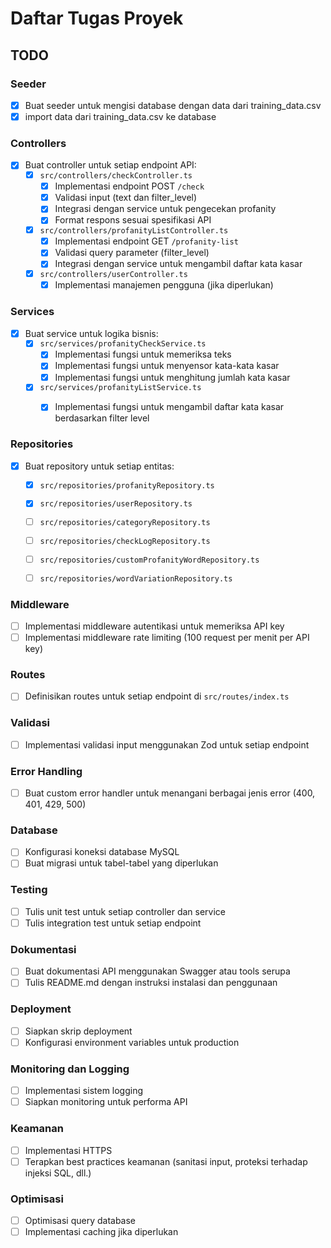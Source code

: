 # Daftar Tugas Proyek

## TODO

### Seeder

- [x] Buat seeder untuk mengisi database dengan data dari training_data.csv
- [x] import data dari training_data.csv ke database

### Controllers

- [x] Buat controller untuk setiap endpoint API:
  - [x] `src/controllers/checkController.ts`
    - [x] Implementasi endpoint POST `/check`
    - [x] Validasi input (text dan filter_level)
    - [x] Integrasi dengan service untuk pengecekan profanity
    - [x] Format respons sesuai spesifikasi API
  - [x] `src/controllers/profanityListController.ts`
    - [x] Implementasi endpoint GET `/profanity-list`
    - [x] Validasi query parameter (filter_level)
    - [x] Integrasi dengan service untuk mengambil daftar kata kasar
  - [x] `src/controllers/userController.ts`
    - [x] Implementasi manajemen pengguna (jika diperlukan)

### Services

- [x] Buat service untuk logika bisnis:
  - [x] `src/services/profanityCheckService.ts`
    - [x] Implementasi fungsi untuk memeriksa teks
    - [x] Implementasi fungsi untuk menyensor kata-kata kasar
    - [x] Implementasi fungsi untuk menghitung jumlah kata kasar
  - [x] `src/services/profanityListService.ts`
    - [x] Implementasi fungsi untuk mengambil daftar kata kasar berdasarkan filter level


### Repositories

- [x] Buat repository untuk setiap entitas:
  - [x] `src/repositories/profanityRepository.ts`
  - [x] `src/repositories/userRepository.ts`
  - [ ] `src/repositories/categoryRepository.ts`
  - [ ] `src/repositories/checkLogRepository.ts`
  - [ ] `src/repositories/customProfanityWordRepository.ts`
  - [ ] `src/repositories/wordVariationRepository.ts`


### Middleware

- [ ] Implementasi middleware autentikasi untuk memeriksa API key
- [ ] Implementasi middleware rate limiting (100 request per menit per API key)

### Routes

- [ ] Definisikan routes untuk setiap endpoint di `src/routes/index.ts`

### Validasi

- [ ] Implementasi validasi input menggunakan Zod untuk setiap endpoint

### Error Handling

- [ ] Buat custom error handler untuk menangani berbagai jenis error (400, 401, 429, 500)

### Database

- [ ] Konfigurasi koneksi database MySQL
- [ ] Buat migrasi untuk tabel-tabel yang diperlukan

### Testing

- [ ] Tulis unit test untuk setiap controller dan service
- [ ] Tulis integration test untuk setiap endpoint

### Dokumentasi

- [ ] Buat dokumentasi API menggunakan Swagger atau tools serupa
- [ ] Tulis README.md dengan instruksi instalasi dan penggunaan

### Deployment

- [ ] Siapkan skrip deployment
- [ ] Konfigurasi environment variables untuk production

### Monitoring dan Logging

- [ ] Implementasi sistem logging
- [ ] Siapkan monitoring untuk performa API

### Keamanan

- [ ] Implementasi HTTPS
- [ ] Terapkan best practices keamanan (sanitasi input, proteksi terhadap injeksi SQL, dll.)

### Optimisasi

- [ ] Optimisasi query database
- [ ] Implementasi caching jika diperlukan

